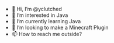 - 👋 Hi, I’m @yclutched
- 👀 I’m interested in Java
- 🌱 I’m currently learning Java
- 💞️ I’m looking to make a Minecraft Plugin
- 📫 How to reach me outside?

<!---
yclutched/yclutched is a ✨ special ✨ repository because its `README.md` (this file) appears on your GitHub profile.
You can click the Preview link to take a look at your changes.
--->

